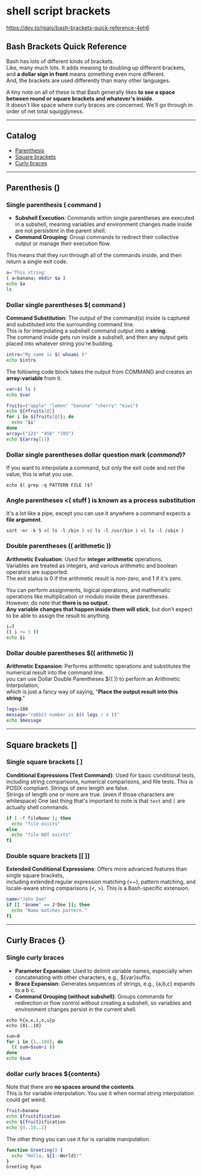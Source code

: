 # shell script brackets

<https://dev.to/rpalo/bash-brackets-quick-reference-4eh6>

## Bash Brackets Quick Reference

Bash has lots of different kinds of brackets.  
Like, many much lots. It adds meaning to doubling up different brackets,  
and **a dollar sign in front** means something even more different.  
And, the brackets are used differently than many other languages.  

A tiny note on all of these is that Bash generally likes **to see a space between round or square brackets and whatever's inside**.  
It doesn't like space where curly braces are concerned. We'll go through in order of net total squigglyness.

---

## Catalog

+ [Parenthesis](#parenthesis-)
+ [Square brackets](#square-brackets-)
+ [Curly braces](#curly-braces-)

---

## Parenthesis ()

### Single parenthesis ( command )

+ **Subshell Execution**: Commands within single parentheses are executed in a subshell, meaning variables and environment changes made inside are not persistent in the parent shell.
+ **Command Grouping**: Group commands to redirect their collective output or manage their execution flow.

This means that they run through all of the commands inside, and then return a single exit code.

```bash
a='This string'
( a=banana; mkdir $a )
echo $a
ls
```

### Dollar single parentheses $( command )

**Command Substitution**: The output of the command(s) inside is captured and substituted into the surrounding command line.  
This is for interpolating a subshell command output into a **string**.  
The command inside gets run inside a subshell, and then any output gets placed into whatever string you're building.

```bash
intro="My name is $( whoami )"
echo $intro
```

The following code block takes the output from COMMAND and creates an **array-variable** from it.

```bash
var=$( ls )
echo $var
```

```bash
fruits=("apple" "lemon" "banana" "cherry" "kiwi")
echo ${#fruits[@]}
for i in ${fruits[@]}; do
  echo "$i"
done
array=("123" "456" "789")
echo ${array[1]}
```

### Dollar single parentheses dollar question mark $( command )$?

If you want to interpolate a command, but only the exit code and not the value, this is what you use.

`echo $( grep -q PATTERN FILE )$?`

### Angle parentheses <( stuff ) is known as a process substitution

It's a lot like a pipe, except you can use it anywhere a command expects a **file argument**.

`sort -nr -k 5 <( ls -l /bin ) <( ls -l /usr/bin ) <( ls -l /sbin )`

### Double parentheses (( arithmetic ))

**Arithmetic Evaluation**: Used for **integer arithmetic** operations.  
Variables are treated as integers, and various arithmetic and boolean operators are supported.  
The exit status is 0 if the arithmetic result is non-zero, and 1 if it's zero.  

You can perform assignments, logical operations, and mathematic operations like multiplication or modulo inside these parentheses.  
However, do note that **there is no output**.  
**Any variable changes that happen inside them will stick**, but don't expect to be able to assign the result to anything.

```bash
i=7
(( i += 3 ))
echo $i
```

### Dollar double parentheses $(( arithmetic ))

**Arithmetic Expansion**: Performs arithmetic operations and substitutes the numerical result into the command line.  
you can use Dollar Double Parentheses $((  )) to perform an Arithmetic Interpolation,  
which is just a fancy way of saying, "**Place the output result into this string**."

```bash
legs=100
message="rabbit number is $(( legs / 4 ))"
echo $message
```

---

## Square brackets []

### Single square brackets [  ]

**Conditional Expressions (Test Command)**: Used for basic conditional tests, including string comparisons, numerical comparisons, and file tests. This is POSIX compliant.
Strings of zero length are false.  
Strings of length one or more are true. (even if those characters are whitespace)
One last thing that's important to note is that `test` and `[` are actually shell commands.

```bash
if [ -f fileName ]; then
  echo "file exists"
else
  echo "file NOT exists"
fi
```

### Double square brackets [[  ]]

**Extended Conditional Expressions**: Offers more advanced features than single square brackets,  
including extended regular expression matching (=~), pattern matching, and locale-aware string comparisons (<, >). This is a Bash-specific extension.

```bash
name="John Doe"
if [[ "$name" == J*Doe ]]; then
  echo "Name matches pattern."
fi
```

---

## Curly Braces {}

### Single curly braces

+ **Parameter Expansion**: Used to delimit variable names, especially when concatenating with other characters, e.g., ${var}suffix.
+ **Brace Expansion**: Generates sequences of strings, e.g., {a,b,c} expands to a b c.
+ **Command Grouping (without subshell)**: Groups commands for redirection or flow control without creating a subshell, so variables and environment changes persist in the current shell.

`echo h{a,e,i,o,u}p`  
`echo {01..10}`

```bash
sum=0
for i in {1..100}; do
  (( sum=$sum+i ))
done
echo $sum
```

### dollar curly braces ${contents}

Note that there are **no spaces around the contents**.  
This is for variable interpolation. You use it when normal string interpolation could get weird.

```bash
fruit=banana
echo $fruitification
echo ${fruit}ification
echo {0..10..2}
```

The other thing you can use it for is variable manipulation.

```bash
function Greeting() {
  echo "Hello, ${1:-World}!"
}
Greeting Ryan
```
